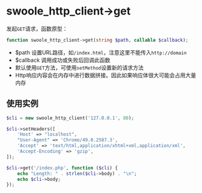 # swoole_http_client->get

发起`GET`请求，函数原型：
```php
function swoole_http_client->get(string $path, callable $callback);
```

* $path 设置URL路径，如`/index.html`，注意这里不能传入`http://domain`
* $callback 调用成功或失败后回调此函数
* 默认使用`GET`方法，可使用`setMethod`设置新的请求方法
* Http响应内容会在内存中进行数据拼接。因此如果响应体很大可能会占用大量内存

使用实例
----
```php
$cli = new swoole_http_client('127.0.0.1', 80);

$cli->setHeaders([
	'Host' => "localhost",
	"User-Agent" => 'Chrome/49.0.2587.3',
	'Accept' => 'text/html,application/xhtml+xml,application/xml',
	'Accept-Encoding' => 'gzip',
]);

$cli->get('/index.php', function ($cli) {
	echo "Length: " . strlen($cli->body) . "\n";
	echo $cli->body;
});
```